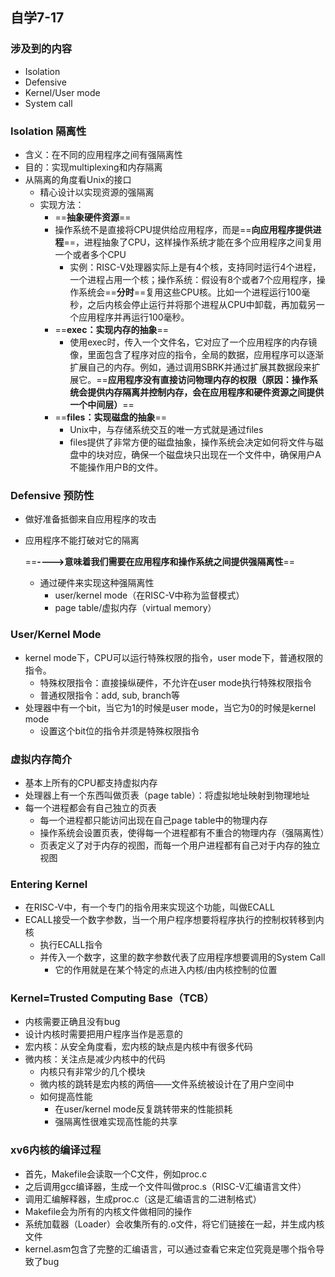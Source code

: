 ## 自学7-17



### 涉及到的内容

* Isolation
* Defensive
* Kernel/User mode
* System call



### Isolation 隔离性

* 含义：在不同的应用程序之间有强隔离性
* 目的：实现multiplexing和内存隔离
* 从隔离的角度看Unix的接口
  * 精心设计以实现资源的强隔离
  * 实现方法：
    * ==**抽象硬件资源**==
    * 操作系统不是直接将CPU提供给应用程序，而是==**向应用程序提供进程**==，进程抽象了CPU，这样操作系统才能在多个应用程序之间复用一个或者多个CPU
      * 实例：RISC-V处理器实际上是有4个核，支持同时运行4个进程，一个进程占用一个核；操作系统：假设有8个或者7个应用程序，操作系统会==**分时**==复用这些CPU核。比如一个进程运行100毫秒，之后内核会停止运行并将那个进程从CPU中卸载，再加载另一个应用程序并再运行100毫秒。
    * ==**exec：实现内存的抽象**==
      * 使用exec时，传入一个文件名，它对应了一个应用程序的内存镜像，里面包含了程序对应的指令，全局的数据，应用程序可以逐渐扩展自己的内存。例如，通过调用SBRK并通过扩展其数据段来扩展它。==**应用程序没有直接访问物理内存的权限（原因：操作系统会提供内存隔离并控制内存，会在应用程序和硬件资源之间提供一个中间层）**==
    * ==**files：实现磁盘的抽象**==
      * Unix中，与存储系统交互的唯一方式就是通过files
      * files提供了非常方便的磁盘抽象，操作系统会决定如何将文件与磁盘中的块对应，确保一个磁盘块只出现在一个文件中，确保用户A不能操作用户B的文件。



### Defensive 预防性

* 做好准备抵御来自应用程序的攻击

* 应用程序不能打破对它的隔离

  ==**---->意味着我们需要在应用程序和操作系统之间提供强隔离性**==

  * 通过硬件来实现这种强隔离性
    * user/kernel mode（在RISC-V中称为监督模式）
    * page table/虚拟内存（virtual memory）



### User/Kernel Mode

* kernel mode下，CPU可以运行特殊权限的指令，user mode下，普通权限的指令。
  * 特殊权限指令：直接操纵硬件，不允许在user mode执行特殊权限指令
  * 普通权限指令：add, sub, branch等
* 处理器中有一个bit，当它为1的时候是user mode，当它为0的时候是kernel mode
  * 设置这个bit位的指令并须是特殊权限指令



### 虚拟内存简介

* 基本上所有的CPU都支持虚拟内存
* 处理器上有一个东西叫做页表（page table）：将虚拟地址映射到物理地址
* 每一个进程都会有自己独立的页表
  * 每一个进程都只能访问出现在自己page table中的物理内存
  * 操作系统会设置页表，使得每一个进程都有不重合的物理内存（强隔离性）
  * 页表定义了对于内存的视图，而每一个用户进程都有自己对于内存的独立视图



### Entering Kernel

* 在RISC-V中，有一个专门的指令用来实现这个功能，叫做ECALL
* ECALL接受一个数字参数，当一个用户程序想要将程序执行的控制权转移到内核
  * 执行ECALL指令
  * 并传入一个数字，这里的数字参数代表了应用程序想要调用的System Call
    * 它的作用就是在某个特定的点进入内核/由内核控制的位置



### Kernel=Trusted Computing Base（TCB）

* 内核需要正确且没有bug
* 设计内核时需要把用户程序当作是恶意的
* 宏内核：从安全角度看，宏内核的缺点是内核中有很多代码
* 微内核：关注点是减少内核中的代码
  * 内核只有非常少的几个模块
  * 微内核的跳转是宏内核的两倍——文件系统被设计在了用户空间中
  * 如何提高性能
    * 在user/kernel mode反复跳转带来的性能损耗
    * 强隔离性很难实现高性能的共享



### xv6内核的编译过程

* 首先，Makefile会读取一个C文件，例如proc.c
* 之后调用gcc编译器，生成一个文件叫做proc.s（RISC-V汇编语言文件）
* 调用汇编解释器，生成proc.c（这是汇编语言的二进制格式）
* Makefile会为所有的内核文件做相同的操作
* 系统加载器（Loader）会收集所有的.o文件，将它们链接在一起，并生成内核文件
* kernel.asm包含了完整的汇编语言，可以通过查看它来定位究竟是哪个指令导致了bug
